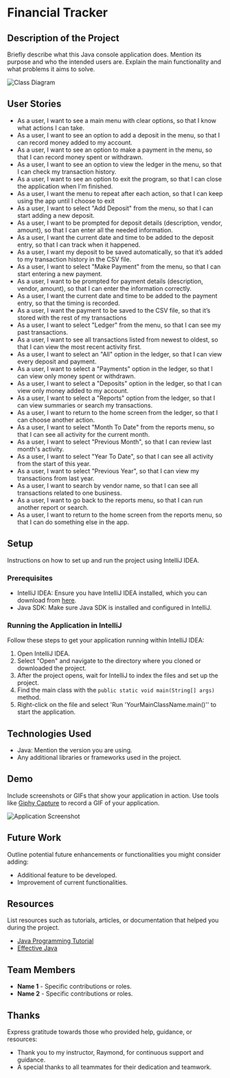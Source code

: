 # Financial Tracker

## Description of the Project

Briefly describe what this Java console application does. Mention its purpose and who the intended users are. Explain the main functionality and what problems it aims to solve.

![Class Diagram](path/to/your/class_diagram.png)

## User Stories



- As a user, I want to see a main menu with clear options, so that I know what actions I can take.
- As a user, I want to see an option to add a deposit in the menu, so that I can record money added to my account.
- As a user, I want to see an option to make a payment in the menu, so that I can record money spent or withdrawn.
- As a user, I want to see an option to view the ledger in the menu, so that I can check my transaction history.
- As a user, I want to see an option to exit the program, so that I can close the application when I'm finished.
- As a user, I want the menu to repeat after each action, so that I can keep using the app until I choose to exit
- As a user, I want to select "Add Deposit" from the menu, so that I can start adding a new deposit.
- As a user, I want to be prompted for deposit details (description, vendor, amount), so that I can enter all the needed information.
- As a user, I want the current date and time to be added to the deposit entry, so that I can track when it happened.
- As a user, I want my deposit to be saved automatically, so that it’s added to my transaction history in the CSV file.
- As a user, I want to select "Make Payment" from the menu, so that I can start entering a new payment.
- As a user, I want to be prompted for payment details (description, vendor, amount), so that I can enter the information correctly.
- As a user, I want the current date and time to be added to the payment entry, so that the timing is recorded.
- As a user, I want the payment to be saved to the CSV file, so that it’s stored with the rest of my transactions
- As a user, I want to select "Ledger" from the menu, so that I can see my past transactions.
- As a user, I want to see all transactions listed from newest to oldest, so that I can view the most recent activity first.
- As a user, I want to select an "All" option in the ledger, so that I can view every deposit and payment.
- As a user, I want to select a "Payments" option in the ledger, so that I can view only money spent or withdrawn.
- As a user, I want to select a "Deposits" option in the ledger, so that I can view only money added to my account.
- As a user, I want to select a "Reports" option from the ledger, so that I can view summaries or search my transactions.
- As a user, I want to return to the home screen from the ledger, so that I can choose another action.
- As a user, I want to select "Month To Date" from the reports menu, so that I can see all activity for the current month.
- As a user, I want to select "Previous Month", so that I can review last month's activity.
- As a user, I want to select "Year To Date", so that I can see all activity from the start of this year.
- As a user, I want to select "Previous Year", so that I can view my transactions from last year.
- As a user, I want to search by vendor name, so that I can see all transactions related to one business.
- As a user, I want to go back to the reports menu, so that I can run another report or search.
- As a user, I want to return to the home screen from the reports menu, so that I can do something else in the app.



## Setup

Instructions on how to set up and run the project using IntelliJ IDEA.

### Prerequisites

- IntelliJ IDEA: Ensure you have IntelliJ IDEA installed, which you can download from [here](https://www.jetbrains.com/idea/download/).
- Java SDK: Make sure Java SDK is installed and configured in IntelliJ.

### Running the Application in IntelliJ

Follow these steps to get your application running within IntelliJ IDEA:

1. Open IntelliJ IDEA.
2. Select "Open" and navigate to the directory where you cloned or downloaded the project.
3. After the project opens, wait for IntelliJ to index the files and set up the project.
4. Find the main class with the `public static void main(String[] args)` method.
5. Right-click on the file and select 'Run 'YourMainClassName.main()'' to start the application.

## Technologies Used

- Java: Mention the version you are using.
- Any additional libraries or frameworks used in the project.

## Demo

Include screenshots or GIFs that show your application in action. Use tools like [Giphy Capture](https://giphy.com/apps/giphycapture) to record a GIF of your application.

![Application Screenshot](path/to/your/screenshot.png)

## Future Work

Outline potential future enhancements or functionalities you might consider adding:

- Additional feature to be developed.
- Improvement of current functionalities.

## Resources

List resources such as tutorials, articles, or documentation that helped you during the project.

- [Java Programming Tutorial](https://www.example.com)
- [Effective Java](https://www.example.com)

## Team Members

- **Name 1** - Specific contributions or roles.
- **Name 2** - Specific contributions or roles.

## Thanks

Express gratitude towards those who provided help, guidance, or resources:

- Thank you to my instructor, Raymond, for continuous support and guidance.
- A special thanks to all teammates for their dedication and teamwork.
 